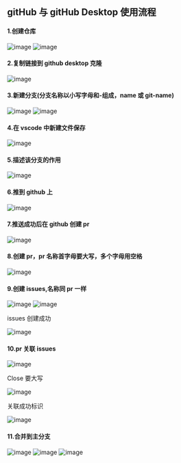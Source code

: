 ## gitHub 与 gitHub Desktop 使用流程

#### 1.创建仓库

![image](https://github.com/chenmeiling12/StudyNotes/assets/108569295/c44201ca-4129-419d-ade1-30e9acd58cfb)
![image](https://github.com/chenmeiling12/StudyNotes/assets/108569295/22d71cd3-e062-4835-b0c2-1d552fbf71c1)

#### 2.复制链接到 github desktop 克隆

![image](https://github.com/chenmeiling12/StudyNotes/assets/108569295/f8225885-1fb2-494f-8e66-860abad43cf2)

#### 3.新建分支(分支名称以小写字母和-组成，name 或 git-name)

![image](https://github.com/chenmeiling12/StudyNotes/assets/108569295/986f2a51-f1d9-4263-b73f-d0a79fc09882)
![image](https://github.com/chenmeiling12/StudyNotes/assets/108569295/307b1fe3-a1d1-4ffd-a674-473722b8469e)

#### 4.在 vscode 中新建文件保存

![image](https://github.com/chenmeiling12/StudyNotes/assets/108569295/8bc20be3-4e84-4b2e-bd1e-df867121cc4b)

#### 5.描述该分支的作用

![image](https://github.com/chenmeiling12/StudyNotes/assets/108569295/fb42c872-f3b4-4078-b8d7-6be5a27181f0)

#### 6.推到 github 上

![image](https://github.com/chenmeiling12/StudyNotes/assets/108569295/955b1325-1f11-4186-a2a3-b30541f566ce)

#### 7.推送成功后在 github 创建 pr

![image](https://github.com/chenmeiling12/StudyNotes/assets/108569295/fca6d483-65c3-4d6c-a3aa-4266d7ffc3a2)

#### 8.创建 pr，pr 名称首字母要大写，多个字母用空格

![image](https://github.com/chenmeiling12/StudyNotes/assets/108569295/644eb2ff-23b1-4707-9fc5-7d18e119b9ca)

#### 9.创建 issues,名称同 pr 一样

![image](https://github.com/chenmeiling12/StudyNotes/assets/108569295/4ff40d52-7683-4d94-997d-2f19d13bf6b8)
![image](https://github.com/chenmeiling12/StudyNotes/assets/108569295/7ba4fc7b-143c-4446-91a7-0e83abbddb48)

issues 创建成功

![image](https://github.com/chenmeiling12/StudyNotes/assets/108569295/ce72da4d-539f-459d-8de0-b28f660379e7)

#### 10.pr 关联 issues

![image](https://github.com/chenmeiling12/StudyNotes/assets/108569295/359ab146-61f1-4177-83df-112810dafe44)

Close 要大写

![image](https://github.com/chenmeiling12/StudyNotes/assets/108569295/5f1eddad-c3b9-41e5-b5fc-24336b035568)

关联成功标识

![image](https://github.com/chenmeiling12/StudyNotes/assets/108569295/d281a752-538f-4134-aeeb-b1b4734e850b)

#### 11.合并到主分支

![image](https://github.com/chenmeiling12/StudyNotes/assets/108569295/85d5292d-5d18-4582-b6d6-b83ba36912dc)
![image](https://github.com/chenmeiling12/StudyNotes/assets/108569295/204ad05a-1e20-4957-bec5-d6cb81c0a90e)
![image](https://github.com/chenmeiling12/StudyNotes/assets/108569295/cb80960b-2649-49f1-bae9-8132afe753e8)
